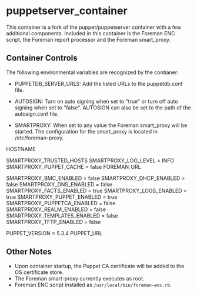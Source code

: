 puppetserver_container
======================
This container is a fork of the puppet/puppetserver container with a few
additional components. Included in this container is the Foreman ENC script,
the Foreman report processor and the Foreman smart_proxy.

Container Controls
------------------
The following environmental variables are recognized by the contianer:

   * PUPPETDB_SERVER_URLS: Add the listed URLs to the puppetdb.conf file.

   * AUTOSIGN: Turn on auto signing when set to "true" or turn off auto
        signing when set to "false". AUTOSIGN can also be set to the path
        of the autosign.conf file.

   * SMARTPROXY: When set to any value the Foreman smart_proxy will be
        started. The configuration for the smart_proxy is located in
        /etc/foreman-proxy.

HOSTNAME

SMARTPROXY_TRUSTED_HOSTS
SMARTPROXY_LOG_LEVEL = INFO
SMARTPROXY_PUPPET_CACHE = false
FOREMAN_URL 

SMARTPROXY_BMC_ENABLED = false
SMARTPROXY_DHCP_ENABLED = false
SMARTPROXY_DNS_ENABLED = false
SMARTPROXY_FACTS_ENABLED = true
SMARTPROXY_LOGS_ENABLED = true
SMARTPROXY_PUPPET_ENABLED = true
SMARTPROXY_PUPPETCA_ENABLED = false
SMARTPROXY_REALM_ENABLED = false
SMARTPROXY_TEMPLATES_ENABLED = false
SMARTPROXY_TFTP_ENABLED = false

PUPPET_VERSION = 5.3.4
PUPPET_URL


Other Notes
-----------
* Upon container startup, the Puppet CA certificate will be added to the
  OS certificate store.
* The Foreman smart-proxy currently executes as root.
* Foreman ENC script installed as `/usr/local/bin/foreman-enc.rb`.
